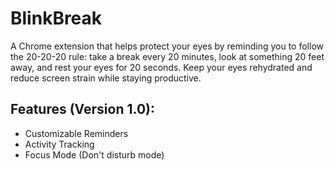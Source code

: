 # BlinkBreak

A Chrome extension that helps protect your eyes by reminding you to follow the 20-20-20 rule: take a break every 20 minutes, look at something 20 feet away, and rest your eyes for 20 seconds. Keep your eyes rehydrated and reduce screen strain while staying productive.

Features (Version 1.0):
-
- Customizable Reminders
- Activity Tracking
- Focus Mode (Don't disturb mode)
